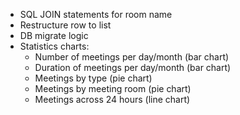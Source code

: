 - SQL JOIN statements for room name
- Restructure row to list
- DB migrate logic
- Statistics charts:
  - Number of meetings per day/month (bar chart)
  - Duration of meetings per day/month (bar chart)
  - Meetings by type (pie chart)
  - Meetings by meeting room (pie chart)
  - Meetings across 24 hours (line chart)
